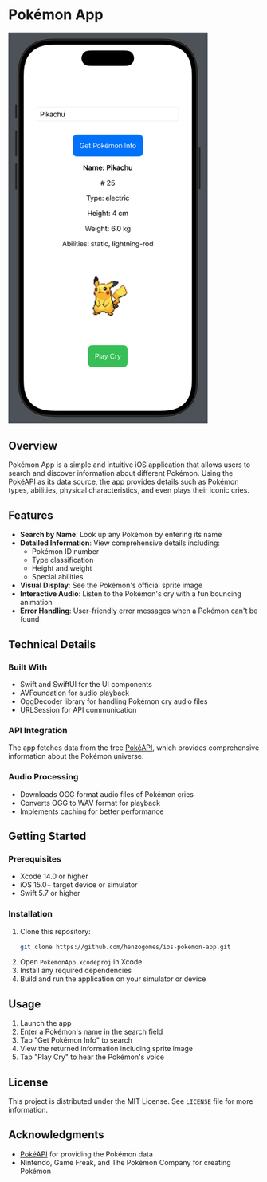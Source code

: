 # Pokémon App

<img src="_docs/pokemon-app.png" alt="drawing" width="400"/>

## Overview

Pokémon App is a simple and intuitive iOS application that allows users to search and discover information about different Pokémon. Using the [PokéAPI](https://pokeapi.co/) as its data source, the app provides details such as Pokémon types, abilities, physical characteristics, and even plays their iconic cries.

## Features

- **Search by Name**: Look up any Pokémon by entering its name
- **Detailed Information**: View comprehensive details including:
  - Pokémon ID number
  - Type classification
  - Height and weight
  - Special abilities
- **Visual Display**: See the Pokémon's official sprite image
- **Interactive Audio**: Listen to the Pokémon's cry with a fun bouncing animation
- **Error Handling**: User-friendly error messages when a Pokémon can't be found

## Technical Details

### Built With
- Swift and SwiftUI for the UI components
- AVFoundation for audio playback
- OggDecoder library for handling Pokémon cry audio files
- URLSession for API communication

### API Integration
The app fetches data from the free [PokéAPI](https://pokeapi.co/), which provides comprehensive information about the Pokémon universe.

### Audio Processing
- Downloads OGG format audio files of Pokémon cries
- Converts OGG to WAV format for playback
- Implements caching for better performance

## Getting Started

### Prerequisites
- Xcode 14.0 or higher
- iOS 15.0+ target device or simulator
- Swift 5.7 or higher

### Installation
1. Clone this repository:
   ```bash
   git clone https://github.com/henzogomes/ios-pokemon-app.git
   ```
2. Open `PokemonApp.xcodeproj` in Xcode
3. Install any required dependencies
4. Build and run the application on your simulator or device

## Usage

1. Launch the app
2. Enter a Pokémon's name in the search field
3. Tap "Get Pokémon Info" to search
4. View the returned information including sprite image
5. Tap "Play Cry" to hear the Pokémon's voice

## License

This project is distributed under the MIT License. See `LICENSE` file for more information.

## Acknowledgments

- [PokéAPI](https://pokeapi.co/) for providing the Pokémon data
- Nintendo, Game Freak, and The Pokémon Company for creating Pokémon